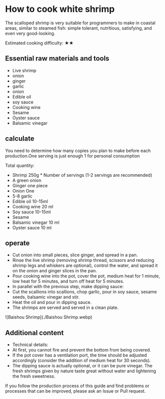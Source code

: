 # How to cook white shrimp

The scalloped shrimp is very suitable for programmers to make in coastal areas, similar to steamed fish: simple tolerant, nutritious, satisfying, and even very good-looking.

Estimated cooking difficulty: ★★

## Essential raw materials and tools

- Live shrimp
- onion
- ginger
- garlic
- onion
- Edible oil
- soy sauce
- Cooking wine
- Sesame
- Oyster sauce
- Balsamic vinegar

## calculate

You need to determine how many copies you plan to make before each production.One serving is just enough 1 for personal consumption

Total quantity:

- Shrimp 250g * Number of servings (1-2 servings are recommended)
- A green onion
- Ginger one piece
- Onion One
- 5-8 garlic
- Edible oil 10-15ml
- Cooking wine 20 ml
- Soy sauce 10-15ml
- Sesame
- Balsamic vinegar 10 ml
- Oyster sauce 10 ml

## operate

- Cut onion into small pieces, slice ginger, and spread in a pan.
- Rinse the live shrimp (removing shrimp thread, scissors and reducing shrimp legs and whiskers are optional), control the water, and spread it on the onion and ginger slices in the pan.
- Pour cooking wine into the pot, cover the pot, medium heat for 1 minute, low heat for 5 minutes, and turn off heat for 5 minutes.
- In parallel with the previous step, make dipping sauce:
- Cut the scallions into scallions, chop garlic, pour in soy sauce, sesame seeds, balsamic vinegar and stir.
- Heat the oil and pour in dipping sauce.
- The shrimps are served and served in a clean plate.

![Baishou Shrimp](./Baishou Shrimp.webp)

## Additional content

- Technical details:
- At first, you cannot fire and prevent the bottom from being covered.
- If the pot cover has a ventilation port, the time should be adjusted accordingly (consider the addition of medium heat for 30 seconds).
- The dipping sauce is actually optional, or it can be pure vinegar. The fresh shrimps given by nature taste great without water and lightening the fresh sweetness.

If you follow the production process of this guide and find problems or processes that can be improved, please ask an Issue or Pull request.